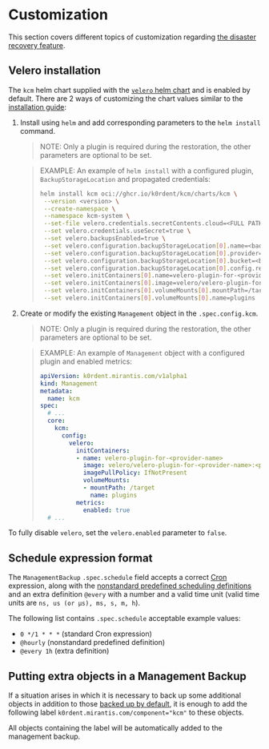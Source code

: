 # Customization

This section covers different topics of customization regarding
[the disaster recovery feature](overview.md).

## Velero installation

The `kcm` helm chart supplied with the
[`velero` helm chart](https://vmware-tanzu.github.io/helm-charts/)
and is enabled by default.
There are 2 ways of customizing the chart values similar to
the [installation guide](../usage/installation.md#extended-management-configuration):

1. Install using `helm` and add corresponding parameters to the `helm install` command.

    > NOTE:
    > Only a plugin is required during the restoration, the other parameters
    > are optional to be set.

    > EXAMPLE: An example of `helm install` with a configured plugin, `BackupStorageLocation`
    > and propagated credentials:
    >
    > ```bash
    > helm install kcm oci://ghcr.io/k0rdent/kcm/charts/kcm \
    >  --version <version> \
    >  --create-namespace \
    >  --namespace kcm-system \
    >  --set-file velero.credentials.secretContents.cloud=<FULL PATH TO FILE> \
    >  --set velero.credentials.useSecret=true \
    >  --set velero.backupsEnabled=true \
    >  --set velero.configuration.backupStorageLocation[0].name=<backup-storage-location-name> \
    >  --set velero.configuration.backupStorageLocation[0].provider=<provider-name> \
    >  --set velero.configuration.backupStorageLocation[0].bucket=<bucket-name> \
    >  --set velero.configuration.backupStorageLocation[0].config.region=<region> \
    >  --set velero.initContainers[0].name=velero-plugin-for-<provider-name> \
    >  --set velero.initContainers[0].image=velero/velero-plugin-for-<provider-name>:<provider-plugin-tag> \
    >  --set velero.initContainers[0].volumeMounts[0].mountPath=/target \
    >  --set velero.initContainers[0].volumeMounts[0].name=plugins
    > ```

2. Create or modify the existing `Management` object in the `.spec.config.kcm`.

    > NOTE:
    > Only a plugin is required during the restoration, the other parameters
    > are optional to be set.

    > EXAMPLE: An example of `Management` object with a configured plugin and enabled metrics:
    >
    > ```yaml
    > apiVersion: k0rdent.mirantis.com/v1alpha1
    > kind: Management
    > metadata:
    >   name: kcm
    > spec:
    >   # ...
    >   core:
    >     kcm:
    >       config:
    >         velero:
    >           initContainers:
    >           - name: velero-plugin-for-<provider-name>
    >             image: velero/velero-plugin-for-<provider-name>:<provider-plugin-tag>
    >             imagePullPolicy: IfNotPresent
    >             volumeMounts:
    >             - mountPath: /target
    >               name: plugins
    >           metrics:
    >             enabled: true
    >   # ...
    > ```

To fully disable `velero`, set the `velero.enabled` parameter to `false`.

## Schedule expression format

The `ManagementBackup` `.spec.schedule` field accepts a correct
[Cron](https://en.wikipedia.org/wiki/Cron) expression,
along with the
[nonstandard predefined scheduling definitions](https://en.wikipedia.org/wiki/Cron#Nonstandard_predefined_scheduling_definitions)
and an extra definition `@every` with a number and a valid time unit
(valid time units are `ns, us (or µs), ms, s, m, h`).

The following list contains `.spec.schedule` acceptable example values:

- `0 */1 * * *` (standard Cron expression)
- `@hourly` (nonstandard predefined definition)
- `@every 1h` (extra definition)

## Putting extra objects in a Management Backup

If a situation arises in which it is necessary to back up some
additional objects in addition to those [backed up by default](overview.md#whats-included-in-the-management-backup),
it is enough to add the following label `k0rdent.mirantis.com/component="kcm"` to these objects.

All objects containing the label will be automatically added to the management backup.
